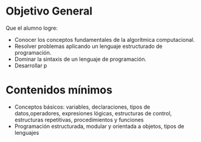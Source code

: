

Objetivo General
================

Que el alumno logre:

- Conocer los conceptos fundamentales de la algorítmica computacional.
- Resolver problemas aplicando un lenguaje estructurado de programación.
- Dominar la sintaxis de un lenguaje de programación.
- Desarrollar p

Contenidos mínimos
==================

- Conceptos básicos: variables, declaraciones, tipos de datos,operadores, expresiones lógicas, estructuras de control, estructuras repetitivas, procedimientos y funciones
- Programación estructurada, modular y orientada a objetos, tipos de lenguajes
